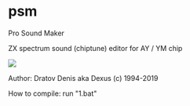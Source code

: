 # psm
Pro Sound Maker

ZX spectrum sound (chiptune) editor for AY / YM chip

<img src=http://volutar.myds.me/psm1.png >

Author: Dratov Denis aka Dexus (c) 1994-2019

How to compile: run "1.bat"
